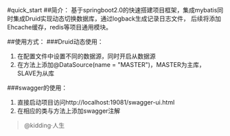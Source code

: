 #quick_start
##简介：
基于springboot2.0的快速搭建项目框架，集成mybatis同时集成Druid实现动态切换数据库，通过logback生成记录日志文件，
后续将添加Ehcache缓存，redis等项目通用模块。

##使用方式：
  ###Druid动态使用：
  1. 在配置文件中设置不同的数据源，同时开启从数据源
  2. 在方法上添加@DataSource(name = "MASTER")，MASTER为主库，SLAVE为从库
  
  ###swagger的使用：
  1. 直接启动项目访问http://localhost:19081/swagger-ui.html
  2. 在相应的类与方法上添加swagger注解
  
  
  
  
  
  
  
  > @kidding·人生 
  
